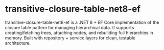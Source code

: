 # transitive-closure-table-net8-ef
transitive-closure-table-net8-ef is a .NET 8 + EF Core implementation of the closure table pattern for managing hierarchical data. It supports creating/fetching trees, attaching nodes, and rebuilding full hierarchies in memory. Built with repository + service layers for clean, testable architecture.
